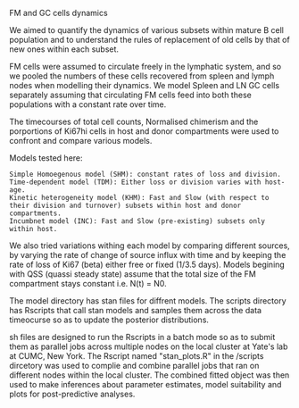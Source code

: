 

FM and GC cells dynamics

We aimed to quantify the dynamics of various subsets within mature B cell population and to understand the rules of replacement of old cells by that of new ones within each subset.

FM cells were assumed to circulate freely in the lymphatic system, and so we pooled the numbers of these cells recovered from spleen and lymph nodes when modelling their dynamics. We model Spleen and LN GC cells separately assuming that circulating FM cells feed into both these populations with a constant rate over time.

The timecourses of total cell counts, Normalised chimerism and the porportions of Ki67hi cells in host and donor compartments were used to confront and compare various models.

Models tested here:

    Simple Homoegenous model (SHM): constant rates of loss and division.
    Time-dependent model (TDM): Either loss or division varies with host-age.
    Kinetic heterogeneity model (KHM): Fast and Slow (with respect to their division and turnover) subsets within host and donor compartments.
    Incumbnet model (INC): Fast and Slow (pre-existing) subsets only within host.

We also tried variations withing each model by comparing different sources, by varying the rate of change of source influx with time and by keeping the rate of loss of Ki67 (beta) either free or fixed (1/3.5 days). Models begining with QSS (quassi steady state) assume that the total size of the FM compartment stays constant i.e. N(t) = N0.

The model directory has stan files for diffrent models. The scripts directory has Rscripts that call stan models and samples them across the data timeocurse so as to update the posterior distributions.

sh files are designed to run the Rscripts in a batch mode so as to submit them as parallel jobs across multiple nodes on the local cluster at Yate's lab at CUMC, New York. The Rscript named "stan_plots.R" in the /scripts dircetory was used to complie and combine parallel jobs that ran on different nodes within the local cluster. The combined fitted object was then used to make inferences about parameter estimates, model suitability and plots for post-predictive analyses.


